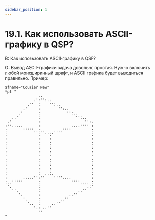 ```yaml
---
sidebar_position: 1
---
```


# 19.1. Как использовать ASCII-графику в QSP?
<!-- [:faq_19_01] -->
В: Как использовать ASCII-графику в QSP?

О:
Вывод ASCII-графики задача довольно простая. Нужно включить любой моноширинный шрифт, и ASCII графика будет выводиться правильно. Пример:
```qsp
$fname="Courier New"
*pl "
			   ..
			 .':'':..
		  .''  :    '':..
		.'     :        '':..
	  .'       :            '':..
   ..'         :                '':..
 .'            :                    '':.
:''.....       :              ....'''' :
:       '''''..:..    ....''''         :
:              :  '':'                 :
:              :    :                  :
:              :    :                  :
:              :    :                  :
:              :    :                  :
:              :    :                  :
:              :    :                  :
:              :    :                  :
:              :    :                  :
:              :  ..:.                 :
:       .....'':''    ''''....         :
:..'''''       :              ''''.... :
 '.            :                     .:'
   ''.         :                 ..''
	  '.       :             ..''
		'.     :         ..''
		  '..  :     ..''
			 '.: ..''
			   ''
"
```
